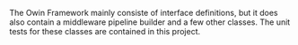 The Owin Framework mainly consiste of interface definitions, but it does also contain a 
middleware pipeline builder and a few other classes. The unit tests for these classes are
contained in this project.
